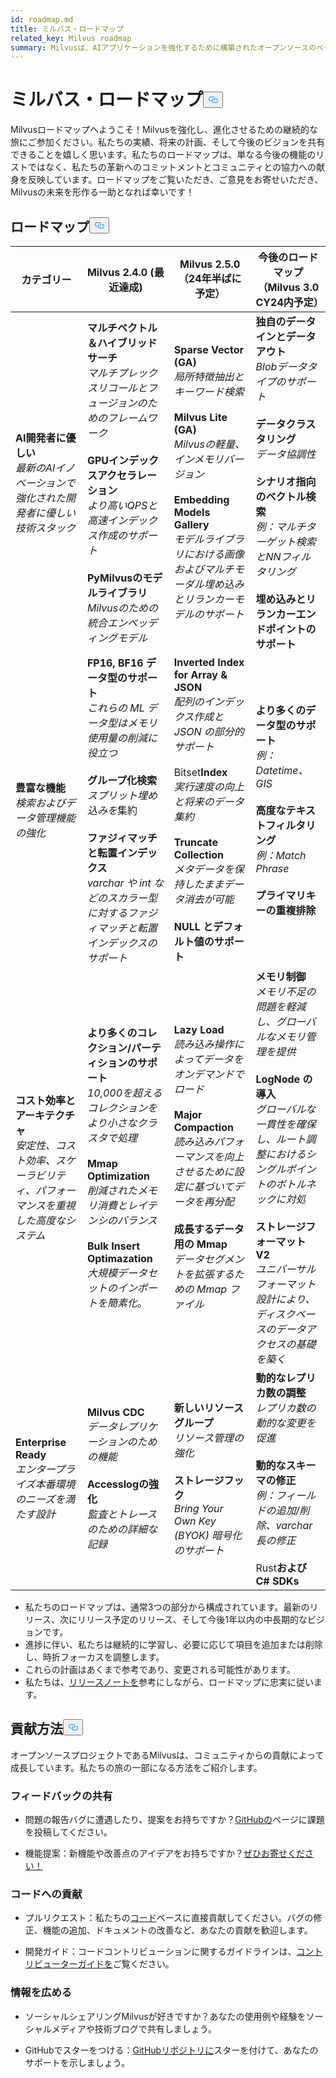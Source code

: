 ```yaml
---
id: roadmap.md
title: ミルバス・ロードマップ
related_key: Milvus roadmap
summary: Milvusは、AIアプリケーションを強化するために構築されたオープンソースのベクトルデータベースです。私たちの開発ロードマップは以下の通りです。
---
```

<h1 id="Milvus-Roadmap" class="common-anchor-header">ミルバス・ロードマップ<button data-href="#Milvus-Roadmap" class="anchor-icon" translate="no">
      <svg translate="no"
        aria-hidden="true"
        focusable="false"
        height="20"
        version="1.1"
        viewBox="0 0 16 16"
        width="16"
      >
        <path
          fill="#0092E4"
          fill-rule="evenodd"
          d="M4 9h1v1H4c-1.5 0-3-1.69-3-3.5S2.55 3 4 3h4c1.45 0 3 1.69 3 3.5 0 1.41-.91 2.72-2 3.25V8.59c.58-.45 1-1.27 1-2.09C10 5.22 8.98 4 8 4H4c-.98 0-2 1.22-2 2.5S3 9 4 9zm9-3h-1v1h1c1 0 2 1.22 2 2.5S13.98 12 13 12H9c-.98 0-2-1.22-2-2.5 0-.83.42-1.64 1-2.09V6.25c-1.09.53-2 1.84-2 3.25C6 11.31 7.55 13 9 13h4c1.45 0 3-1.69 3-3.5S14.5 6 13 6z"
        ></path>
      </svg>
    </button></h1><p>Milvusロードマップへようこそ！Milvusを強化し、進化させるための継続的な旅にご参加ください。私たちの実績、将来の計画、そして今後のビジョンを共有できることを嬉しく思います。私たちのロードマップは、単なる今後の機能のリストではなく、私たちの革新へのコミットメントとコミュニティとの協力への献身を反映しています。ロードマップをご覧いただき、ご意見をお寄せいただき、Milvusの未来を形作る一助となれば幸いです！</p>
<h2 id="Roadmap" class="common-anchor-header">ロードマップ<button data-href="#Roadmap" class="anchor-icon" translate="no">
      <svg translate="no"
        aria-hidden="true"
        focusable="false"
        height="20"
        version="1.1"
        viewBox="0 0 16 16"
        width="16"
      >
        <path
          fill="#0092E4"
          fill-rule="evenodd"
          d="M4 9h1v1H4c-1.5 0-3-1.69-3-3.5S2.55 3 4 3h4c1.45 0 3 1.69 3 3.5 0 1.41-.91 2.72-2 3.25V8.59c.58-.45 1-1.27 1-2.09C10 5.22 8.98 4 8 4H4c-.98 0-2 1.22-2 2.5S3 9 4 9zm9-3h-1v1h1c1 0 2 1.22 2 2.5S13.98 12 13 12H9c-.98 0-2-1.22-2-2.5 0-.83.42-1.64 1-2.09V6.25c-1.09.53-2 1.84-2 3.25C6 11.31 7.55 13 9 13h4c1.45 0 3-1.69 3-3.5S14.5 6 13 6z"
        ></path>
      </svg>
    </button></h2><table>
    <thead>
        <tr>
            <th>カテゴリー</th>
            <th>Milvus 2.4.0 (最近達成)</th>
            <th>Milvus 2.5.0（24年半ばに予定）</th>
            <th>今後のロードマップ（Milvus 3.0 CY24内予定）</th>
        </tr>
    </thead>
    <tbody>
        <tr>
            <td><strong>AI開発者に優しい</strong><br/><i>最新のAIイノベーションで強化された開発者に優しい技術スタック</i></td>
            <td><strong>マルチベクトル＆ハイブリッドサーチ</strong><br/><i>マルチプレックスリコールとフュージョンのためのフレームワーク</i><br/><br/><strong>GPUインデックスアクセラレーション</strong><br/><i>より高いQPSと高速インデックス作成のサポート</i><br/><br/><strong>PyMilvusのモデルライブラリ</strong><br/><i>Milvusのための統合エンベッディングモデル</i></td>
            <td><strong>Sparse Vector (GA)</strong><br/><i>局所特徴抽出とキーワード検索</i><br/><br/><strong>Milvus Lite (GA)</strong><br/><i>Milvusの軽量、インメモリバージョン</i><br/><br/><strong>Embedding Models Gallery</strong><br/><i>モデルライブラリにおける画像およびマルチモーダル埋め込みとリランカーモデルのサポート</i></td>
            <td><strong>独自のデータインとデータアウト</strong><br/><i>Blobデータタイプのサポート</i><br/><br/><strong>データクラスタリング</strong><br/><i>データ協調性</i><br/><br/><strong>シナリオ指向のベクトル検索</strong><br/><i>例：マルチターゲット検索とNNフィルタリング</i><br/><br/><strong>埋め込みとリランカーエンドポイントのサポート</strong></td>
        </tr>
        <tr>
            <td><strong>豊富な機能</strong><br/><i>検索およびデータ管理機能の強化</i></td>
            <td><strong>FP16, BF16 データ型のサポート</strong><br/><i>これらの ML データ型はメモリ使用量の削減に役立つ</i><br/><br/><strong>グループ化検索</strong><br/><i>スプリット埋め込みを</i>集約<br/><br/><strong>ファジィマッチと転置インデックス</strong><br/><i>varchar や int などのスカラー型に対するファジィマッチと転置インデックスのサポート</i></td>
            <td><strong>Inverted Index for Array &amp; JSON</strong><br/><i>配列のインデックス作成と JSON の部分的サポート</i><br/><br/> Bitset<strong>Index</strong><br/><i>実行速度の向上と将来のデータ集約</i><br/><br/><strong>Truncate Collection</strong><br/><i>メタデータを保持したままデータ消去が可能</i><br/><br/><strong>NULL とデフォルト値のサポート</strong></td>
            <td><strong>より多くのデータ型のサポート</strong><br/><i>例：Datetime、GIS</i><br/><br/><strong>高度なテキストフィルタリング</strong><br/><i>例：Match Phrase</i><br/><br/><strong>プライマリキーの重複排除</strong></td>
        </tr>
        <tr>
            <td><strong>コスト効率とアーキテクチャ</strong><br/><i>安定性、コスト効率、スケーラビリティ、パフォーマンスを重視した高度なシステム</i></td>
            <td><strong>より多くのコレクション/パーティションのサポート</strong><br/><i>10,000を超えるコレクションをより小さなクラスタで処理</i><br/><br/><strong>Mmap Optimization</strong><br/><i>削減されたメモリ消費とレイテンシのバランス</i><br/><br/><strong>Bulk Insert Optimazation</strong><br/><i>大規模データセットのインポートを簡素化</i>。</td>
            <td><strong>Lazy Load</strong><br/><i>読み込み操作によってデータをオンデマンドでロード</i><br/><br/><strong>Major Compaction</strong><br/><i>読み込みパフォーマンスを向上させるために設定に基づいてデータを再分配</i><br/><br/><strong>成長するデータ用の Mmap</strong><br/><i>データセグメントを拡張するための Mmap ファイル</i></td>
            <td><strong>メモリ制御</strong><br/><i>メモリ不足の問題を軽減し、グローバルなメモリ管理を提供</i><br/><br/><strong>LogNode の導入</strong><br/><i>グローバルな一貫性を確保し、ルート調整におけるシングルポイントのボトルネックに対処</i><br/><br/><strong>ストレージフォーマット V2</strong><br/><i>ユニバーサルフォーマット設計により、ディスクベースのデータアクセスの基礎を築く</i></td>
        </tr>
        <tr>
            <td><strong>Enterprise Ready</strong><br/><i>エンタープライズ本番環境のニーズを満たす設計</i></td>
            <td><strong>Milvus CDC</strong><br/><i>データレプリケーションのための機能</i><br/><br/><strong>Accesslogの強化</strong><br/><i>監査とトレースのための詳細な記録</i></td>
            <td><strong>新しいリソースグループ</strong><br/><i>リソース管理の強化</i><br/><br/><strong>ストレージフック</strong><br/><i>Bring Your Own Key (BYOK) 暗号化のサポート</i></td>
            <td><strong>動的なレプリカ数の調整</strong><br/><i>レプリカ数の動的な変更を促進</i><br/><br/><strong>動的なスキーマの修正</strong><br/><i>例：フィールドの追加/削除、varchar 長の修正</i><br/><br/> Rust<strong>および C# SDKs</strong></td>
        </tr>
    </tbody>
</table>
<ul>
<li>私たちのロードマップは、通常3つの部分から構成されています。最新のリリース、次にリリース予定のリリース、そして今後1年以内の中長期的なビジョンです。</li>
<li>進捗に伴い、私たちは継続的に学習し、必要に応じて項目を追加または削除し、時折フォーカスを調整します。</li>
<li>これらの計画はあくまで参考であり、変更される可能性があります。</li>
<li>私たちは、<a href="/docs/ja/release_notes.md">リリースノートを</a>参考にしながら、ロードマップに忠実に従います。</li>
</ul>
<h2 id="How-to-contribute" class="common-anchor-header">貢献方法<button data-href="#How-to-contribute" class="anchor-icon" translate="no">
      <svg translate="no"
        aria-hidden="true"
        focusable="false"
        height="20"
        version="1.1"
        viewBox="0 0 16 16"
        width="16"
      >
        <path
          fill="#0092E4"
          fill-rule="evenodd"
          d="M4 9h1v1H4c-1.5 0-3-1.69-3-3.5S2.55 3 4 3h4c1.45 0 3 1.69 3 3.5 0 1.41-.91 2.72-2 3.25V8.59c.58-.45 1-1.27 1-2.09C10 5.22 8.98 4 8 4H4c-.98 0-2 1.22-2 2.5S3 9 4 9zm9-3h-1v1h1c1 0 2 1.22 2 2.5S13.98 12 13 12H9c-.98 0-2-1.22-2-2.5 0-.83.42-1.64 1-2.09V6.25c-1.09.53-2 1.84-2 3.25C6 11.31 7.55 13 9 13h4c1.45 0 3-1.69 3-3.5S14.5 6 13 6z"
        ></path>
      </svg>
    </button></h2><p>オープンソースプロジェクトであるMilvusは、コミュニティからの貢献によって成長しています。私たちの旅の一部になる方法をご紹介します。</p>
<h3 id="Share-feedback" class="common-anchor-header">フィードバックの共有</h3><ul>
<li><p>問題の報告バグに遭遇したり、提案をお持ちですか？<a href="https://github.com/milvus-io/milvus/issues">GitHubの</a>ページに課題を投稿してください。</p></li>
<li><p>機能提案：新機能や改善点のアイデアをお持ちですか？<a href="https://github.com/milvus-io/milvus/discussions">ぜひお寄せください！</a></p></li>
</ul>
<h3 id="Code-contributions" class="common-anchor-header">コードへの貢献</h3><ul>
<li><p>プルリクエスト：私たちの<a href="https://github.com/milvus-io/milvus/pulls">コード</a>ベースに直接貢献してください。バグの修正、機能の追加、ドキュメントの改善など、あなたの貢献を歓迎します。</p></li>
<li><p>開発ガイド：コードコントリビューションに関するガイドラインは、<a href="https://github.com/milvus-io/milvus/blob/82915a9630ab0ff40d7891b97c367ede5726ff7c/CONTRIBUTING.md">コントリビューターガイドを</a>ご覧ください。</p></li>
</ul>
<h3 id="Spread-the-word" class="common-anchor-header">情報を広める</h3><ul>
<li><p>ソーシャルシェアリングMilvusが好きですか？あなたの使用例や経験をソーシャルメディアや技術ブログで共有しましょう。</p></li>
<li><p>GitHubでスターをつける：<a href="https://github.com/milvus-io/milvus">GitHubリポジトリに</a>スターを付けて、あなたのサポートを示しましょう。</p></li>
</ul>
